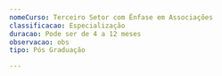```yaml
---
nomeCurso: Terceiro Setor com Ênfase em Associações
classificacao: Especialização
duracao: Pode ser de 4 a 12 meses
observacao: obs
tipo: Pós Graduação

---
```


